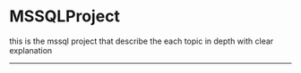 # MSSQLProject
this is the mssql project that describe the each topic in depth with clear explanation

---
